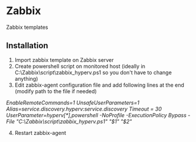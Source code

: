 # Zabbix
Zabbix templates

## Installation

1. Import zabbix template on Zabbix server
2. Create powershell script on monitored host (ideally in C:\Zabbix\script\zabbix_hyperv.ps1 so you don't have to change anything)
3. Edit zabbix-agent configuration file and add following lines at the end (modify path to the file if needed)

*EnableRemoteCommands=1
UnsafeUserParameters=1
Alias=service.discovery.hyperv:service.discovery
Timeout = 30
UserParameter=hyperv[\*],powershell -NoProfile -ExecutionPolicy Bypass -File "C:\Zabbix\script\zabbix_hyperv.ps1" "$1" "$2"*

4. Restart zabbix-agent
